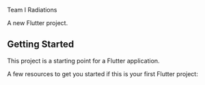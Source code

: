 Team I Radiations

A new Flutter project.

## Getting Started

This project is a starting point for a Flutter application.

A few resources to get you started if this is your first Flutter project:
